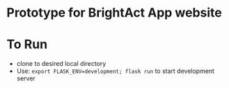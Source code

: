 # Prototype for BrightAct App website


# To Run
- clone to desired local directory
- Use:
 `export FLASK_ENV=development; flask run` to start development server
